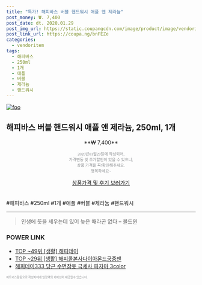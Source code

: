 ```yaml
--- 
title: "특가! 해피바스 버블 핸드워시 애플 앤 제라늄" 
post_money: ₩. 7,400 
post_date: dt. 2020.01.29 
post_img_url: https://static.coupangcdn.com/image/product/image/vendoritem/2018/11/06/3038142739/a6731c68-0d46-4afa-925a-74a078617c40.jpg 
post_link_url: https://coupa.ng/bnFEZe 
categories: 
  - vendoritem 
tags: 
  - 해피바스 
  - 250ml 
  - 1개 
  - 애플 
  - 버블 
  - 제라늄 
  - 핸드워시 
--- 
```

[![foo](https://static.coupangcdn.com/image/product/image/vendoritem/2018/11/06/3038142739/a6731c68-0d46-4afa-925a-74a078617c40.jpg)](https://coupa.ng/bnFEZe) 

## 해피바스 버블 핸드워시 애플 앤 제라늄, 250ml, 1개 
<p style="text-align: center;">**₩ 7,400**</p> 
<p style="text-align: center;"><span style="color: #898c8f; font-family: Georgia,Times,serif; font-size: 0.75em;">2020년01월29일에 작성되어, <br>가격변동 및 추가할인이 있을 수 있으니,<br> 상품 가격을 꼭!확인해주세요.<br>행복하세요~</span> 
</p>	 
<div markdown="0" style="text-align: center;"><a href="https://coupa.ng/bnFEZe" class="btn btn--success">상품가격 및 후기 보러가기</a></div> 
<br><br> 
  #해피바스 #250ml #1개 #애플 #버블 #제라늄 #핸드워시 
<hr> 

> 인생에 뜻을 세우는데 있어 늦은 때라곤 없다 – 볼드윈 


### POWER LINK

* <a href="https://blog.naver.com/an0733/221789498759" target="_blank"> TOP ~49위 [생활] 해피데이</a>
* <a href="https://blog.naver.com/fasyy4321/221783609245" target="_blank"> TOP ~29위 [생활] 해피콜본사다이아몬드궁중팬</a>
* <a href="https://blog.naver.com/sakai111/221781103918" target="_blank">해피데이333 당근 수면잠옷 극세사 파자마 3color</a>

<span style="color: #898c8f; font-family: Georgia,Times,serif; font-size: 0.55em;">파트너스활동으로 작성자에게 일정액의 커미션이 제공될수 있습니다.</span> 
